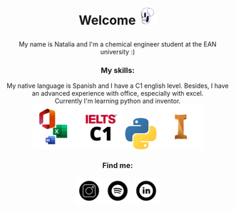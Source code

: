 ### 
<div align="center">
  <h1>  
  <p>Welcome
      <img alt="png" src="https://github.com/Natpachecogomez/Natpachecogomez/blob/main/doodle%20skull.png" width="40" height="40"/></p> </div>
     <div align="center">
      <p> My name is Natalia and I'm a chemical engineer student at the EAN university :) 
       <div align="center">
      <h3>My skills: </h3>
  My native language is Spanish and I have a C1 english level. Besides, I have an advanced experience with office, especially with excel.
  <div align="center">
  Currently I'm learning python and inventor. 
         <div align="center">
                 <img alt="png" src="https://github.com/Natpachecogomez/Natpachecogomez/blob/main/Office.jpeg" width="100" height="100"/></a>
                 <img alt="png" src="https://github.com/Natpachecogomez/Natpachecogomez/blob/main/IELTS.jpeg" width="100" height="100"/></a>
                 <img alt="png" src="https://github.com/Natpachecogomez/Natpachecogomez/blob/main/pyt.png" width="70" height="70"/></a>
                 <img alt="png" src="https://github.com/Natpachecogomez/Natpachecogomez/blob/main/Inventor.png" width="100" height="100"/></a>
      </div>
    <div align="center">
      <h3>Find me: </h3>
  <div align="center">
      <a href="https://instagram.com/nt_ucks?utm_medium=copy_link"><img src="https://github.com/Natpachecogomez/Natpachecogomez/blob/main/ig%20logo.jpeg" alt="ig" width="60" height="60"></a>
   <a href="https://open.spotify.com/user/12174012850?si=jGlUw_NfQ6qMZsf86Lz-lQ"><img src="https://github.com/Natpachecogomez/Natpachecogomez/blob/main/Spotify.jpeg" alt="ig" width="60" height="60"></a>
   <a href="www.linkedin.com/in/Nat97"><img src="https://github.com/Natpachecogomez/Natpachecogomez/blob/main/Linkedin.jpeg" alt="ig" width="60" height="60"></a>
    </div>   
